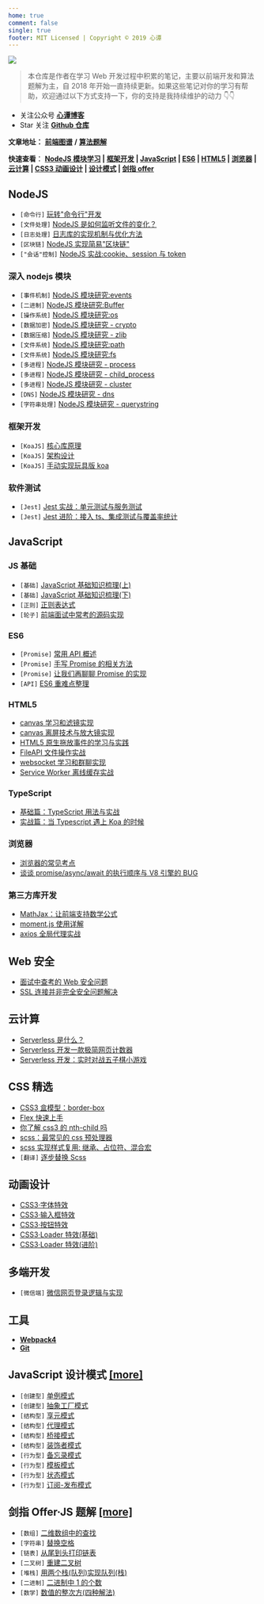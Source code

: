 ```yaml
---
home: true
comment: false
single: true
footer: MIT Licensed | Copyright © 2019 心谭
---
```


![](https://tva1.sinaimg.cn/large/006tNbRwly1g9xhhp50jpj31bi0hcju4.jpg)

> 本仓库是作者在学习 Web 开发过程中积累的笔记，主要以前端开发和算法题解为主，自 2018 年开始一直持续更新。如果这些笔记对你的学习有帮助，欢迎通过以下方式支持一下，你的支持是我持续维护的动力 👇👇

- 关注公众号 [**心谭博客**](https://tva1.sinaimg.cn/large/006tNbRwly1g9xhhp50jpj31bi0hcju4.jpg)
- Star 关注 [**Github 仓库**](https://github.com/dongyuanxin/blog)

**文章地址：** [**前端图谱**](https://xxoo521.com/frontend/) **/** [**算法题解**](https://xxoo521.com/frontend/)

**快速查看**： **[NodeJS 模块学习](#深入-nodejs-模块) | [框架开发](#框架开发) | [JavaScript](#javascript) | [ES6](#es6) | [HTML5](#html5) | [浏览器](#浏览器) | [云计算](#云计算) | [CSS3 动画设计](#动画设计) | [设计模式](#javascript-设计模式-more) | [剑指 offer](剑指-offer·js-题解-more)**

## NodeJS

- `[命令行]` [玩转"命令行"开发](https://xxoo521.com/2019-05-07-play-node-shell/)
- `[文件处理]` [NodeJS 是如何监听文件的变化？](https://xxoo521.com/2019-09-03-nodejs-watch-file/)
- `[日志处理]` [日志库的实现机制与优化方法](https://xxoo521.com/2019-09-04-log-module/)
- `[区块链]` [NodeJS 实现简易"区块链"](https://xxoo521.com/2019-05-02-node-block-chain/)
- `["会话"控制]` [NodeJS 实战:cookie、session 与 token](https://xxoo521.com/2020-01-14-cookie-session-token/)

### 深入 nodejs 模块

- `[事件机制]` [NodeJS 模块研究:events](https://xxoo521.com/2020-01-10-nodejs-events/)
- `[二进制]` [NodeJS 模块研究:Buffer](https://xxoo521.com/2020-01-17-buffer/)
- `[操作系统]` [NodeJS 模块研究:os](https://xxoo521.com/2020-01-11-nodejs-os/)
- `[数据加密]` [NodeJS 模块研究 - crypto](https://xxoo521.com/2020-01-21-crypto/)
- `[数据压缩]` [NodeJS 模块研究 - zlib](https://xxoo521.com/2020-01-26-zlib/)
- `[文件系统]` [NodeJS 模块研究:path](https://xxoo521.com/2020-01-09-nodejs-path/)
- `[文件系统]` [NodeJS 模块研究:fs](https://xxoo521.com/2020-01-15-fs/)
- `[多进程]` [NodeJS 模块研究 - process](https://xxoo521.com/2020-01-19-process/)
- `[多进程]` [NodeJS 模块研究 - child_process](https://xxoo521.com/2020-01-25-child-process/)
- `[多进程]` [NodeJS 模块研究 - cluster](https://xxoo521.com/2020-01-27-cluster/)
- `[DNS]` [NodeJS 模块研究 - dns](https://xxoo521.com/2020-01-22-dns/)
- `[字符串处理]` [NodeJS 模块研究 - querystring](https://xxoo521.com/2020-01-20-querystring/)

### 框架开发

- `[KoaJS]` [核心库原理](https://xxoo521.com/2019-06-21-deep-in-koa/)
- `[KoaJS]` [架构设计](https://xxoo521.com/2019-06-18-deep-in-koa)
- `[KoaJS]` [手动实现玩具版 koa](https://xxoo521.com/2019-06-21-deep-in-koa-3/)

### 软件测试

- `[Jest]` [Jest 实战：单元测试与服务测试](https://xxoo521.com/2019-05-04-jest-base/)
- `[Jest]` [Jest 进阶：接入 ts、集成测试与覆盖率统计](https://xxoo521.com/2019-05-04-deep-in-jest/)

## JavaScript

### JS 基础

- `[基础]` [JavaScript 基础知识梳理(上)](https://xxoo521.com/2019-03-26-javascript-first/)
- `[基础]` [JavaScript 基础知识梳理(下)](https://xxoo521.com/2019-03-27-javascript-second/)
- `[正则]` [正则表达式](https://xxoo521.com/2019-03-21-js-re/)
- `[轮子]` [前端面试中常考的源码实现](https://xxoo521.com/2019-03-18-interview-js-code/)

### ES6

- `[Promise]` [常用 API 概述](https://xxoo521.com/2018-05-23-es-promise/)
- `[Promise]` [手写 Promise 的相关方法](https://xxoo521.com/2019-11-23-promise-methods/)
- `[Promise]` [让我们再聊聊 Promise 的实现](https://xxoo521.com/2019-11-25-promise-a-plus/)
- `[API]` [ES6 重难点整理](https://xxoo521.com/2019-04-09-es6/)

### HTML5

- [canvas 学习和滤镜实现](https://xxoo521.com/2018-08-20-canvas-beauty-filter/)
- [canvas 离屏技术与放大镜实现](https://xxoo521.com/2018-08-30-canvas-off-screen/)
- [HTML5 原生拖放事件的学习与实践](https://xxoo521.com/2019-04-10-html5-drag-drop/)
- [FileAPI 文件操作实战](https://xxoo521.com/2019-07-15-file-api/)
- [websocket 学习和群聊实现](https://xxoo521.com/2018-08-19-websocket-group-chat/)
- [Service Worker 离线缓存实战](https://xxoo521.com/2019-04-02-pwa-service-worker/)

### TypeScript

- [基础篇：TypeScript 用法与实战](/2019-08-27-typescript-notes/)
- [实战篇：当 Typescript 遇上 Koa 的时候](/2019-08-27-koa-meet-typescript/)

### 浏览器

- [浏览器的常见考点](https://xxoo521.com/2019-05-15-browser/)
- [谈谈 promise/async/await 的执行顺序与 V8 引擎的 BUG](https://xxoo521.com/2018-05-29-promise-async-await-order/)

### 第三方库开发

- [MathJax：让前端支持数学公式](https://xxoo521.com/2018-10-03-js-mathjax/)
- [moment.js 使用详解](https://xxoo521.com/2018-08-21-momentjs/)
- [axios 全局代理实战](https://xxoo521.com/2019-04-16-axios/)

## Web 安全

- [面试中查考的 Web 安全问题](https://xxoo521.com/2019-05-15-web-safety/)
- [SSL 连接并非完全安全问题解决](https://xxoo521.com/2018-08-26-ssl/)

## 云计算

- [Serverless 是什么？](https://xxoo521.com/2020-01-07-what-is-serverless/)
- [Serverless 开发一款极简网页计数器](https://xxoo521.com/2019-05-18-serverless-page-counter/)
- [Serverless 开发：实时对战五子棋小游戏](https://xxoo521.com/2019-08-14-game-gomoku/)

## CSS 精选

- [CSS3 盒模型：border-box](https://xxoo521.com/2018-06-05-border-sizing/)
- [Flex 快速上手](https://xxoo521.com/2019-03-20-css3-flex/)
- [你了解 css3 的 nth-child 吗](https://xxoo521.com/2019-03-19-css3-nth-child/)
- [scss：最常见的 css 预处理器](https://xxoo521.com/2018-05-29-scss-fisrt-step/)
- [scss 实现样式复用: 继承、占位符、混合宏](https://xxoo521.com/2018-05-29-scss-more/)
- `[翻译]` [逐步替换 Scss](https://xxoo521.com/2019-05-17-why-i-stopped-using-sass/)

## 动画设计

- [CSS3·字体特效](https://xxoo521.com/2019-07-16-font-animation/)
- [CSS3·输入框特效](https://xxoo521.com/2019-07-22-input-animation/)
- [CSS3·按钮特效](https://xxoo521.com/2019-07-24-button-animation/)
- [CSS3·Loader 特效(基础)](https://xxoo521.com/2019-07-25-loader-animation-first/)
- [CSS3·Loader 特效(进阶)](https://xxoo521.com/2019-07-26-loader-animation-second/)

## 多端开发

- `[微信端]` [微信网页登录逻辑与实现](https://xxoo521.com/2019-04-15-wechat-h5-login/)

## 工具

- [**Webpack4**](https://xxoo521.com/categories/webpack4系列教程/)
- [**Git**](https://xxoo521.com/categories/git%E7%AC%94%E8%AE%B0/)

## JavaScript 设计模式 [\[more\]](https://xxoo521.com/algorithm/#%E8%AE%BE%E8%AE%A1%E6%A8%A1%E5%BC%8F%E6%89%8B%E5%86%8C)

- `[创建型]` [单例模式](https://xxoo521.com/2018-10-23-singleton-pattern/)
- `[创建型]` [抽象工厂模式](https://xxoo521.com/2019-04-01-abstract-factory-pattern/)
- `[结构型]` [享元模式](https://xxoo521.com/2018-12-16-flyweight-pattern/)
- `[结构型]` [代理模式](https://xxoo521.com/2018-11-01-proxy-pattern/)
- `[结构型]` [桥接模式](https://xxoo521.com/2019-01-19-bridge-pattern/)
- `[结构型]` [装饰者模式](https://xxoo521.com/2019-01-12-decorator-pattern/)
- `[行为型]` [备忘录模式](https://xxoo521.com/2019-01-26-memento-pattern/)
- `[行为型]` [模板模式](https://xxoo521.com/2019-01-31-template-pattern/)
- `[行为型]` [状态模式](https://xxoo521.com/2019-01-16-state-pattern/)
- `[行为型]` [订阅-发布模式](https://xxoo521.com/2018-11-18-publish-subscribe-pattern/)

## 剑指 Offer·JS 题解 [\[more\]](https://xxoo521.com/algorithm/#%E3%80%8A%E5%89%91%E6%8C%87-Offer%E3%80%8B-JavaScript-%E7%89%88%E8%AE%B2%E8%A7%A3)

- `[数组]` [二维数组中的查找](https://xxoo521.com/2019-12-19-er-wei-shu-zu-cha-zhao/)
- `[字符串]` [替换空格](https://xxoo521.com/2019-12-19-ti-huan-kong-ge/)
- `[链表]` [从尾到头打印链表](https://xxoo521.com/2019-12-21-da-yin-lian-biao/)
- `[二叉树]` [重建二叉树](https://xxoo521.com/2019-12-21-re-construct-btree/)
- `[堆栈]` [用两个栈(队列)实现队列(栈)](https://xxoo521.com/2019-12-23-zhan-shi-xian-dui-lie/)
- `[二进制]` [二进制中 1 的个数](https://xxoo521.com/2019-12-31-number-of-one/)
- `[数学]` [数值的整次方(四种解法)](https://xxoo521.com/2019-12-31-pow/)
